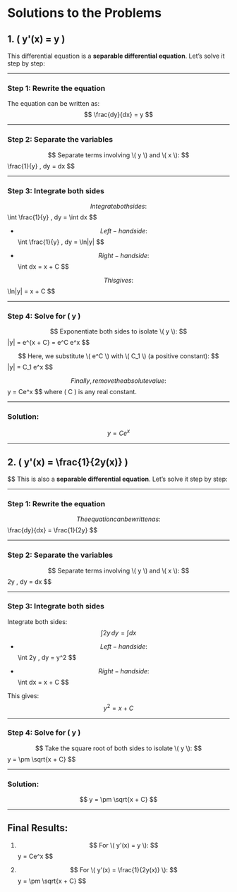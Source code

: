 # Solutions to the Problems

## 1. \( y'(x) = y \)

This differential equation is a **separable differential equation**. Let’s solve it step by step:

---

### Step 1: Rewrite the equation
The equation can be written as:
$$
\frac{dy}{dx} = y
$$

---

### Step 2: Separate the variables
$$ Separate terms involving \( y \) and \( x \):
$$
\frac{1}{y} \, dy = dx
$$

---

### Step 3: Integrate both sides
$$ Integrate both sides:
$$
\int \frac{1}{y} \, dy = \int dx
$$

- $$ Left-hand side:
$$
\int \frac{1}{y} \, dy = \ln|y|
$$

- $$ Right-hand side:
$$
\int dx = x + C
$$

$$ This gives:
$$
\ln|y| = x + C
$$

---

### Step 4: Solve for \( y \)
$$ Exponentiate both sides to isolate \( y \):
$$
|y| = e^{x + C} = e^C e^x
$$

$$ Here, we substitute \( e^C \) with \( C_1 \) (a positive constant):
$$
|y| = C_1 e^x
$$

$$ Finally, remove the absolute value:
$$
y = Ce^x
$$
where \( C \) is any real constant.

---

### Solution:
$$
y = Ce^x
$$

---

## 2. \( y'(x) = \frac{1}{2y(x)} \)

$$ This is also a **separable differential equation**. Let’s solve it step by step:

---

### Step 1: Rewrite the equation
$$ The equation can be written as:
$$
\frac{dy}{dx} = \frac{1}{2y}
$$

---

### Step 2: Separate the variables
$$ Separate terms involving \( y \) and \( x \):
$$
2y \, dy = dx
$$

---

### Step 3: Integrate both sides
Integrate both sides:
$$
\int 2y \, dy = \int dx
$$

- $$ Left-hand side:
$$
\int 2y \, dy = y^2
$$

- $$ Right-hand side:
$$
\int dx = x + C
$$

This gives:
$$
y^2 = x + C
$$

---

### Step 4: Solve for \( y \)
$$ Take the square root of both sides to isolate \( y \):
$$
y = \pm \sqrt{x + C}
$$

---

### Solution:
$$
y = \pm \sqrt{x + C}
$$

---

## Final Results:
1. $$ For \( y'(x) = y \):
$$
y = Ce^x
$$

2. $$ For \( y'(x) = \frac{1}{2y(x)} \):
$$
y = \pm \sqrt{x + C}
$$

